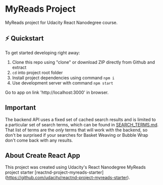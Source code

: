 # MyReads Project

MyReads project for Udacity React Nanodegree course.

## :zap: Quickstart

To get started developing right away:

1. Clone this repo using "clone" or download ZIP directly from Github and extract
2. `cd` into project root folder
3. Install project dependencies using command `npm i`
4. Use development server with command `npm start`

Go to app on link 'http://localhost:3000' in browser.
## Important
The backend API uses a fixed set of cached search results and is limited to a particular set of search terms, which can be found in [SEARCH_TERMS.md](SEARCH_TERMS.md). That list of terms are the _only_ terms that will work with the backend, so don't be surprised if your searches for Basket Weaving or Bubble Wrap don't come back with any results.

## About Create React App

This project was created using Udacity's React Nanodegree MyReads project starter [reactnd-project-myreads-starter] (https://github.com/udacity/reactnd-project-myreads-starter).